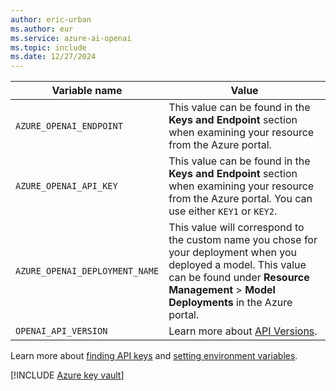 ```yaml
---
author: eric-urban 
ms.author: eur 
ms.service: azure-ai-openai
ms.topic: include
ms.date: 12/27/2024
---
```


|Variable name | Value |
|--------------------------|-------------|
| `AZURE_OPENAI_ENDPOINT`               | This value can be found in the **Keys and Endpoint** section when examining your resource from the Azure portal. |
| `AZURE_OPENAI_API_KEY` | This value can be found in the **Keys and Endpoint** section when examining your resource from the Azure portal. You can use either `KEY1` or `KEY2`.|
| `AZURE_OPENAI_DEPLOYMENT_NAME` | This value will correspond to the custom name you chose for your deployment when you deployed a model. This value can be found under **Resource Management** > **Model Deployments** in the Azure portal.|
| `OPENAI_API_VERSION`|Learn more about [API Versions](/azure/ai-services/openai/api-version-deprecation).|

Learn more about [finding API keys](/azure/ai-services/cognitive-services-environment-variables) and [setting environment variables](/azure/ai-services/cognitive-services-environment-variables).

[!INCLUDE [Azure key vault](~/reusable-content/ce-skilling/azure/includes/ai-services/security/azure-key-vault.md)]